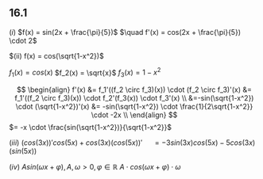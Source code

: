 ## 16.1

$(i)$ $f(x) = sin(2x + \frac{\pi}{5})$
$\quad f'(x) = cos(2x + \frac{\pi}{5}) \cdot 2$

$(ii) f(x) = cos(\sqrt{1-x^2})$

$f_1(x) = cos(x)$
$f_2(x) = \sqrt{x}$
$f_3(x) = 1-x^2$

$$
\begin{align}
f'(x) &= f_1'((f_2 \circ f_3)(x)) \cdot (f_2 \circ f_3)'(x) &=  f_1'((f_2 \circ f_3)(x)) \cdot f_2'(f_3(x)) \cdot f_3'(x) \\
&=-sin(\sqrt{1-x^2}) \cdot (\sqrt{1-x^2})'(x) &= -sin(\sqrt{1-x^2}) \cdot \frac{1}{2\sqrt{1-x^2}} \cdot -2x \\
\end{align}
$$
$= -x \cdot \frac{sin(\sqrt{1-x^2})}{\sqrt{1-x^2}}$

$(iii)$ $(cos(3x))'cos(5x) + cos(3x)(cos(5x))'$
$\quad = -3sin(3x)cos(5x) - 5cos(3x)(sin(5x))$

$(iv)$ $A sin(\omega x + \varphi),A,\omega > 0, \varphi\in\mathbb{R}$
$A \cdot cos(\omega x + \varphi) \cdot \omega$
